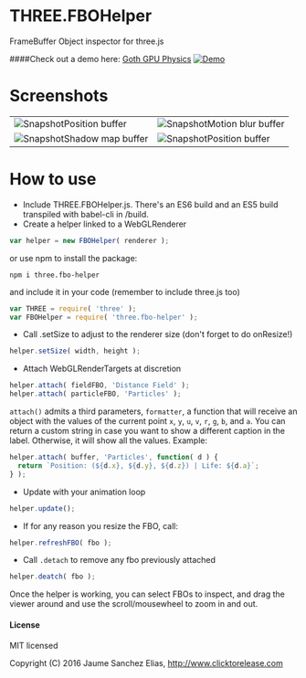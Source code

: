 # THREE.FBOHelper
FrameBuffer Object inspector for three.js

####Check out a demo here: [Goth GPU Physics](https://www.clicktorelease.com/code/THREE.FBOHelper/#512)
<a href="https://www.clicktorelease.com/code/THREE.FBOHelper/" ><img src="https://raw.githubusercontent.com/spite/THREE.FBOHelper/master/about/demo.jpg" alt="Demo"/></a>
# Screenshots

<table>
<tr>
<td><img src="https://raw.githubusercontent.com/spite/THREE.FBOHelper/master/about/snapshot1.jpg" alt="Snapshot"/>Position buffer</td>
<td><img src="https://raw.githubusercontent.com/spite/THREE.FBOHelper/master/about/snapshot2.jpg" alt="Snapshot"/>Motion blur buffer</td>
</tr>
<tr>
<td><img src="https://raw.githubusercontent.com/spite/THREE.FBOHelper/master/about/snapshot3.jpg" alt="Snapshot"/>Shadow map buffer</td>
<td><img src="https://raw.githubusercontent.com/spite/THREE.FBOHelper/master/about/snapshot4.jpg" alt="Snapshot"/>Position buffer</td>
</tr>
</table>

# How to use

- Include THREE.FBOHelper.js. There's an ES6 build and an ES5 build transpiled with babel-cli in /build.
- Create a helper linked to a WebGLRenderer
```js
var helper = new FBOHelper( renderer );
```
or use npm to install the package:
```
npm i three.fbo-helper
```
and include it in your code (remember to include three.js too)
```js
var THREE = require( 'three' );
var FBOHelper = require( 'three.fbo-helper' );
```
- Call .setSize to adjust to the renderer size (don't forget to do onResize!)
```js
helper.setSize( width, height );
```
- Attach WebGLRenderTargets at discretion
```js
helper.attach( fieldFBO, 'Distance Field' );
helper.attach( particleFBO, 'Particles' );
```
```attach()``` admits a third parameters, ```formatter```, a function that will receive an object with the values of the current point ```x```, ```y```, ```u```, ```v```, ```r```, ```g```, ```b```, and ```a```. You can return a custom string in case you want to show a different caption in the label. Otherwise, it will show all the values. 
Example:
```js
helper.attach( buffer, 'Particles', function( d ) {
  return `Position: (${d.x}, ${d.y}, ${d.z}) | Life: ${d.a}`;
} );
```
- Update with your animation loop
```js
helper.update();
```
- If for any reason you resize the FBO, call:
```js
helper.refreshFBO( fbo );
````

- Call ```.detach``` to remove any fbo previously attached
```js
helper.deatch( fbo );
````

Once the helper is working, you can select FBOs to inspect, and drag the viewer around and use the scroll/mousewheel to zoom in and out.

#### License ####

MIT licensed

Copyright (C) 2016 Jaume Sanchez Elias, http://www.clicktorelease.com

